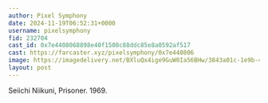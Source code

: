 ```yaml
---
author: Pixel Symphony
date: 2024-11-19T06:52:31+0000
username: pixelsymphony
fid: 232704
cast_id: 0x7e4408068898e40f1508c88ddc85e8a0592af517
cast: https://farcaster.xyz/pixelsymphony/0x7e440806
image: https://imagedelivery.net/BXluQx4ige9GuW0Ia56BHw/3843a01c-1e9b-41de-4fcf-cd062aa96600/original
layout: post
---
```


Seiichi Niikuni, Prisoner. 1969.

<img src='https://imagedelivery.net/BXluQx4ige9GuW0Ia56BHw/3843a01c-1e9b-41de-4fcf-cd062aa96600/original' alt='' referrerpolicy='no-referrer'/>
